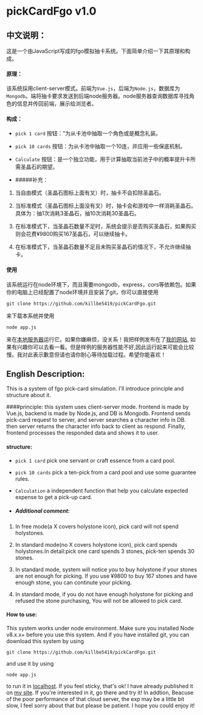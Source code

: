 # pickCardFgo v1.0


## 中文说明：

这是一个由JavaScript写成的fgo模拟抽卡系统。下面简单介绍一下其原理和构成。

#### 原理：

该系统採用client-server模式。前端为`Vue.js`，后端为`Node.js`，数据库为`Mongodb`。端将抽卡要求发送到后端node服务器。node服务器查询数据库寻找角色的信息并传回前端，展示给浏览者。

#### 构成：

- `pick 1 card` 按钮：”为从卡池中抽取一个角色或是概念礼装。

- `pick 10 cards` 按钮：为从卡池中抽取一个10连，并应用一些保底机制。

- `Calculate` 按钮：是一个独立功能，用于计算抽取当前池子中的概率提升卡所需圣晶石的期望。

- #####补充：

1. 当自由模式（圣晶石图标上面有叉）时，抽卡不会扣除圣晶石。

2. 当标准模式（圣晶石图标上面没有叉）时，抽卡会和游戏中一样消耗圣晶石。具体为：抽1次消耗3圣晶石，抽10次消耗30圣晶石。

3. 在标准模式下，当圣晶石数量不足时，系统会提示是否购买圣晶石，如果购买则会花费¥9800购买167圣晶石，可以继续抽卡。

4. 在标准模式下，当圣晶石数量不足且未购买圣晶石的情况下，不允许继续抽卡。

#### 使用
该系统运行在node环境下，而且需要mongodb，express，cors等依赖包。如果你的电脑上已经配置了node环境并且安装了git，你可以直接使用

`git clone https://github.com/killbe5419/pickCardFgo.git` 

来下载本系统并使用

`node app.js`

来在[本地服务器](http://localhost:8080)运行它。如果你嫌麻烦，没关系！我把样例发布在了[我的网站](http://net-labo.icu:8080), 如果有兴趣你可以去看一看。但是样例的服务器性能不好,因此运行起来可能会比较慢。我对此表示歉意但请也请你耐心等待加载过程。希望你能喜欢！


## English Description:
This is a system of fgo pick-card simulation. I'll introduce principle and structure about it.

####principle:
this system uses client-server mode. frontend is made by Vue.js, backend is made by Node.js, and DB is Mongodb. Frontend sends pick-card request to server, and server searches a character info in DB. then server returns the character info back to client as respond. Finally, frontend processes the responded data and shows it to user.

#### structure:

- `pick 1 card`  pick one servant or craft essence from a card pool.

- `pick 10 cards`  pick a ten-pick from a card pool and use some guarantee rules.

- `Calculation`  a independent function that help you calculate expected expense to get a pick-up card.

- ##### Additional comment:

1. In free mode(a X covers holystone icon), pick card will not spend holystones.

2. In standard mode(no X covers holystone icon), pick card spends holystones.In detail:pick one card spends 3 stones, pick-ten spends 30 stones.

3. In standard mode, system will notice you to buy holystone if your stones are not enough for picking. If you use ¥9800 to buy 167 stones and have enough stone, you can continute your picking.

4. In standard mode, if you do not have enough holystone for picking and refused the stone purchasing, You will not be allowed to pick card.

#### How to use:
This system works under node environment. Make sure you installed Node v8.x.x+ before you use this system. And if you have installed git, you can download this system by using

`git clone https://github.com/killbe5419/pickCardFgo.git`

and use it by using

`node app.js`

to run it in [localhost](http://localhost:8080). If you feel sticky, that's ok! I have already published it on [my site](http://net-labo.icu:8080). If you're interested in it, go there and try it! In addtion, Beacuse of the poor performance of that cloud server, the exp may be a little bit slow, I feel sorry about that but please be patient. I hope you could enjoy it!
